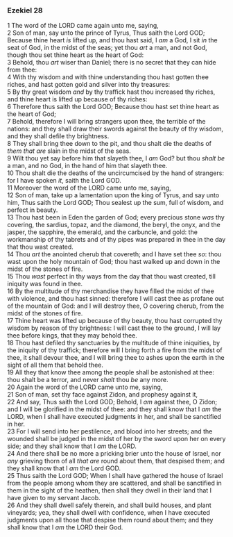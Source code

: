 ### Ezekiel 28

1 The word of the LORD came again unto me, saying,  
2 Son of man, say unto the prince of Tyrus, Thus saith the Lord GOD; Because thine heart *is* lifted up, and thou hast said, I *am* a God, I sit *in* the seat of God, in the midst of the seas; yet thou *art* a man, and not God, though thou set thine heart as the heart of God:  
3 Behold, thou *art* wiser than Daniel; there is no secret that they can hide from thee:  
4 With thy wisdom and with thine understanding thou hast gotten thee riches, and hast gotten gold and silver into thy treasures:  
5 By thy great wisdom *and* by thy traffick hast thou increased thy riches, and thine heart is lifted up because of thy riches:  
6 Therefore thus saith the Lord GOD; Because thou hast set thine heart as the heart of God;  
7 Behold, therefore I will bring strangers upon thee, the terrible of the nations: and they shall draw their swords against the beauty of thy wisdom, and they shall defile thy brightness.  
8 They shall bring thee down to the pit, and thou shalt die the deaths of *them that are* slain in the midst of the seas.  
9 Wilt thou yet say before him that slayeth thee, I *am* God? but thou *shalt be* a man, and no God, in the hand of him that slayeth thee.  
10 Thou shalt die the deaths of the uncircumcised by the hand of strangers: for I have spoken *it*, saith the Lord GOD.  
11 Moreover the word of the LORD came unto me, saying,  
12 Son of man, take up a lamentation upon the king of Tyrus, and say unto him, Thus saith the Lord GOD; Thou sealest up the sum, full of wisdom, and perfect in beauty.  
13 Thou hast been in Eden the garden of God; every precious stone *was* thy covering, the sardius, topaz, and the diamond, the beryl, the onyx, and the jasper, the sapphire, the emerald, and the carbuncle, and gold: the workmanship of thy tabrets and of thy pipes was prepared in thee in the day that thou wast created.  
14 Thou *art* the anointed cherub that covereth; and I have set thee *so*: thou wast upon the holy mountain of God; thou hast walked up and down in the midst of the stones of fire.  
15 Thou *wast* perfect in thy ways from the day that thou wast created, till iniquity was found in thee.  
16 By the multitude of thy merchandise they have filled the midst of thee with violence, and thou hast sinned: therefore I will cast thee as profane out of the mountain of God: and I will destroy thee, O covering cherub, from the midst of the stones of fire.  
17 Thine heart was lifted up because of thy beauty, thou hast corrupted thy wisdom by reason of thy brightness: I will cast thee to the ground, I will lay thee before kings, that they may behold thee.  
18 Thou hast defiled thy sanctuaries by the multitude of thine iniquities, by the iniquity of thy traffick; therefore will I bring forth a fire from the midst of thee, it shall devour thee, and I will bring thee to ashes upon the earth in the sight of all them that behold thee.  
19 All they that know thee among the people shall be astonished at thee: thou shalt be a terror, and never *shalt* thou *be* any more.  
20 Again the word of the LORD came unto me, saying,  
21 Son of man, set thy face against Zidon, and prophesy against it,  
22 And say, Thus saith the Lord GOD; Behold, I *am* against thee, O Zidon; and I will be glorified in the midst of thee: and they shall know that I *am* the LORD, when I shall have executed judgments in her, and shall be sanctified in her.  
23 For I will send into her pestilence, and blood into her streets; and the wounded shall be judged in the midst of her by the sword upon her on every side; and they shall know that I *am* the LORD.  
24 And there shall be no more a pricking brier unto the house of Israel, nor *any* grieving thorn of all *that are* round about them, that despised them; and they shall know that I *am* the Lord GOD.  
25 Thus saith the Lord GOD; When I shall have gathered the house of Israel from the people among whom they are scattered, and shall be sanctified in them in the sight of the heathen, then shall they dwell in their land that I have given to my servant Jacob.  
26 And they shall dwell safely therein, and shall build houses, and plant vineyards; yea, they shall dwell with confidence, when I have executed judgments upon all those that despise them round about them; and they shall know that I *am* the LORD their God.  
